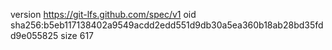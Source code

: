 version https://git-lfs.github.com/spec/v1
oid sha256:b5eb117138402a9549acdd2edd551d9db30a5ea360b18ab28bd35fdd9e055825
size 617
